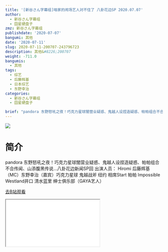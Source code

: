 ```yaml
---
title: '[新谷さん字幕组]咱家的闹场艺人对不住了 八卦花边SP 2020.07.07'
author:
  - 新谷さん字幕组
  - 囧星硬盘子
zmz: 新谷さん字幕组
publishdate: '2020-07-07'
bangumi: 其他
date: '2020-07-11'
slug: 2020-07-11-200707-243796723
description: 其他&#8226;200707
weight: -711.0
bangumis:
  - 其他
tags:
  - 综艺
  - 后藤辉基
  - 日本综艺
  - 东野幸治
categories:
  - 新谷さん字幕组
  - 囧星硬盘子

brief: "pandora 东野怒吼之夜！巧克力星球闇营业疑惑、鬼越人设捏造疑惑、帕帕组合不合传闻、山添腹黑传说…八卦花边新闻SP回 出演人员： Hiromi 后藤辉基（MC）东野幸治（嘉宾）巧克力星球 鬼越战斧 纽约 相席Start 帕帕 Impossible Westland井口 清水蓝里 绅士俱乐部（GAYA艺人）"
---
```

![](https://raw.githubusercontent.com/tcgriffith/owaraisite/master/static/tmpimg/7be34855fd2724246a85c4382b73ed8cb5738658.jpg.480.jpg)
# 简介  
pandora
东野怒吼之夜！巧克力星球闇营业疑惑、鬼越人设捏造疑惑、帕帕组合不合传闻、山添腹黑传说…八卦花边新闻SP回
出演人员：
Hiromi 后藤辉基（MC）东野幸治（嘉宾）巧克力星球 鬼越战斧 纽约 相席Start 帕帕 Impossible Westland井口  清水蓝里 绅士俱乐部（GAYA艺人）  

[去B站观看](https://www.bilibili.com/video/av243796723/)
<div class ="resp-container"><iframe class="testiframe" src="//player.bilibili.com/player.html?aid=243796723"", scrolling="no", allowfullscreen="true" > </iframe></div> 
